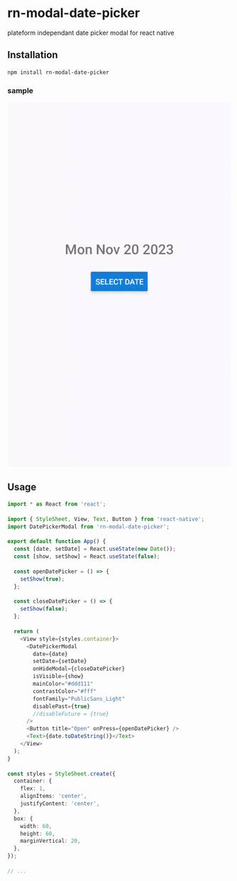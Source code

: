 # rn-modal-date-picker

plateform independant date picker modal for react native

## Installation

```sh
npm install rn-modal-date-picker
```

### sample

![](https://github.com/AslamJM/rn-modal-date-picker/blob/main/sample.gif)

## Usage

```ts
import * as React from 'react';

import { StyleSheet, View, Text, Button } from 'react-native';
import DatePickerModal from 'rn-modal-date-picker';

export default function App() {
  const [date, setDate] = React.useState(new Date());
  const [show, setShow] = React.useState(false);

  const openDatePicker = () => {
    setShow(true);
  };

  const closeDatePicker = () => {
    setShow(false);
  };

  return (
    <View style={styles.container}>
      <DatePickerModal
        date={date}
        setDate={setDate}
        onHideModal={closeDatePicker}
        isVisible={show}
        mainColor="#ddd111"
        contrastColor="#fff"
        fontFamily="PublicSans_Light"
        disablePast={true}
        //disableFuture = {true}
      />
      <Button title="Open" onPress={openDatePicker} />
      <Text>{date.toDateString()}</Text>
    </View>
  );
}

const styles = StyleSheet.create({
  container: {
    flex: 1,
    alignItems: 'center',
    justifyContent: 'center',
  },
  box: {
    width: 60,
    height: 60,
    marginVertical: 20,
  },
});

// ...
```
